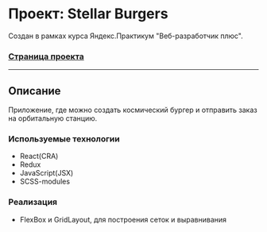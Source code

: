 # Проект: Stellar Burgers
Cоздан в рамках курса Яндекс.Практикум "Веб-разработчик плюс".
### __[Страница проекта](https://dannylawn.github.io/react-burger "Перейти на сайт")__ 
------
 
## Описание
Приложение, где можно создать космический бургер и отправить заказ на орбитальную станцию. 
 

### Используемые технологии
- React(CRA)
- Redux
- JavaScript(JSX)
- SCSS-modules

### Реализация
- FlexBox и GridLayout, для построения сеток и выравнивания
 

